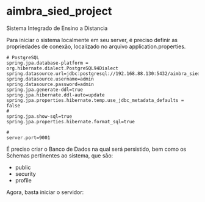 # aimbra_sied_project
Sistema Integrado de Ensino a Distancia

Para iniciar o sistema localmente em seu server, é preciso definir as propriedades de conexão, localizado no arquivo application.properties.

```
# PostgreSQL
spring.jpa.database-platform = org.hibernate.dialect.PostgreSQL94Dialect
spring.datasource.url=jdbc:postgresql://192.168.88.130:5432/aimbra_sied
spring.datasource.username=admin
spring.datasource.password=admin
spring.jpa.generate-ddl=true
spring.jpa.hibernate.ddl-auto=update
spring.jpa.properties.hibernate.temp.use_jdbc_metadata_defaults = false
#
spring.jpa.show-sql=true
spring.jpa.properties.hibernate.format_sql=true

#
server.port=9001
```
É preciso criar o Banco de Dados na qual será persistido, bem como os Schemas pertinentes ao sistema, que são:

- public
- security
- profile

Agora, basta iniciar o servidor:
